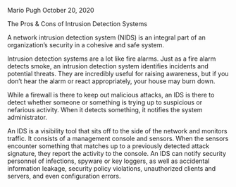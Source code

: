Mario Pugh			October 20, 2020

The Pros & Cons of Intrusion Detection Systems

A network intrusion detection system (NIDS) is an integral part of an organization’s security in a cohesive and safe system.

Intrusion detection systems are a lot like fire alarms. Just as a fire alarm detects smoke, an intrusion detection system identifies incidents and potential threats. They are incredibly useful for raising awareness, but if you don’t hear the alarm or react appropriately, your house may burn down.

While a firewall is there to keep out malicious attacks, an IDS is there to detect whether someone or something is trying up to suspicious or nefarious activity. When it detects something, it notifies the system administrator.

An IDS is a visibility tool that sits off to the side of the network and monitors traffic. It consists of a management console and sensors. When the sensors encounter something that matches up to a previously detected attack signature, they report the activity to the console. An IDS can notify security personnel of infections, spyware or key loggers, as well as accidental information leakage, security policy violations, unauthorized clients and servers, and even configuration errors.
